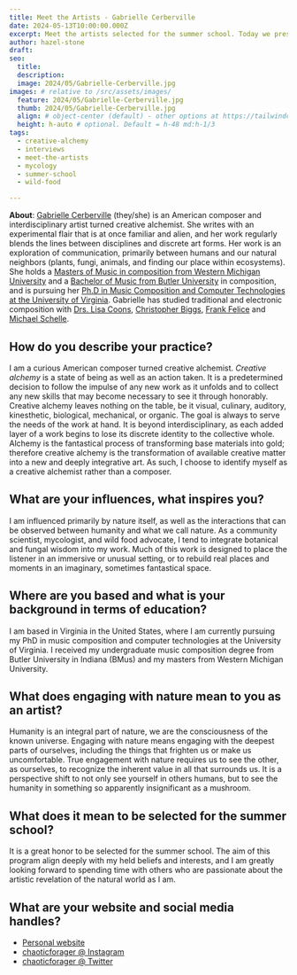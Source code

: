 ```yaml
---
title: Meet the Artists - Gabrielle Cerberville
date: 2024-05-13T10:00:00.000Z
excerpt: Meet the artists selected for the summer school. Today we present the work of Gabrielle Cerberville.
author: hazel-stone
draft: 
seo:
  title:
  description:
  image: 2024/05/Gabrielle-Cerberville.jpg
images: # relative to /src/assets/images/
  feature: 2024/05/Gabrielle-Cerberville.jpg
  thumb: 2024/05/Gabrielle-Cerberville.jpg
  align: # object-center (default) - other options at https://tailwindcss.com/docs/object-position
  height: h-auto # optional. Default = h-48 md:h-1/3
tags:
  - creative-alchemy
  - interviews
  - meet-the-artists
  - mycology
  - summer-school
  - wild-food

---
```


**About**: [Gabrielle Cerberville](https://gabriellecerberville.com/) (they/she) is an American composer and interdisciplinary artist turned creative alchemist. She writes with an experimental flair that is at once familiar and alien, and her work regularly blends the lines between disciplines and discrete art forms. Her work is an exploration of communication, primarily between humans and our natural neighbors (plants, fungi, animals, and finding our place within ecosystems). She holds a [Masters of Music in composition from Western Michigan University](https://wmich.edu/grad/program-masters-music-composition/) and a [Bachelor of Music from Butler University](https://majors.butler.edu/programs/music/) in composition, and is pursuing her [Ph.D in Music Composition and Computer Technologies at the University of Virginia](https://music.virginia.edu/degree/phd). Gabrielle has studied traditional and electronic composition with [Drs. Lisa Coons](https://www.lisarcoons.com/), [Christopher Biggs](https://christopherbiggsmusic.com/), [Frank Felice](https://www.frank-felice.com/) and [Michael Schelle](http://www.schellemusic.com).


## How do you describe your practice?

I am a curious American composer turned creative alchemist. *Creative alchemy* is a state of being as well as an action taken. It is a predetermined decision to follow the impulse of any new work as it unfolds and to collect any new skills that may become necessary to see it through honorably. Creative alchemy leaves nothing on the table, be it visual, culinary, auditory, kinesthetic, biological, mechanical, or organic. The goal is always to serve the needs of the work at hand. It is beyond interdisciplinary, as each added layer of a work begins to lose its discrete identity to the collective whole. Alchemy is the fantastical process of transforming base materials into gold; therefore creative alchemy is the transformation of available creative matter into a new and deeply integrative art. As such, I choose to identify myself as a creative alchemist rather than a composer.

## What are your influences, what inspires you?

I am influenced primarily by nature itself, as well as the interactions that can be observed between humanity and what we call nature. As a community scientist, mycologist, and wild food advocate, I tend to integrate botanical and fungal wisdom into my work. Much of this work is designed to place the listener in an immersive or unusual setting, or to rebuild real places and moments in an imaginary, sometimes fantastical space.

## Where are you based and what is your background in terms of education?

I am based in Virginia in the United States, where I am currently pursuing my PhD in music composition and computer technologies at the University of Virginia. I received my undergraduate music composition degree from Butler University in Indiana (BMus) and my masters from Western Michigan University.

## What does engaging with nature mean to you as an artist?

Humanity is an integral part of nature, we are the consciousness of the known universe. Engaging with nature means engaging with the deepest parts of ourselves, including the things that frighten us or make us uncomfortable. True engagement with nature requires us to see the other, as ourselves, to recognize the inherent value in all that surrounds us. It is a perspective shift to not only see yourself in others humans, but to see the humanity in something so apparently insignificant as a mushroom.


## What does it mean to be selected for the summer school?

It is a great honor to be selected for the summer school. The aim of this program align deeply with my held beliefs and interests, and I am greatly looking forward to spending time with others who are passionate about the artistic revelation of the natural world as I am.

## What are your website and social media handles?

* [Personal website](https://gabriellecerberville.com/)
* [chaoticforager @ Instagram](https://www.instagram.com/chaoticforager/)
* [chaoticforager @ Twitter](https://twitter.com/chaoticforager)
